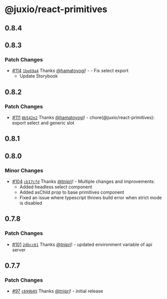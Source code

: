# @juxio/react-primitives

## 0.8.4

## 0.8.3

### Patch Changes

- [#114](https://github.com/jux-io/toolkit/pull/114) [`1be69a4`](https://github.com/jux-io/toolkit/commit/1be69a4827ffbcdd135f27d8db33e4c26d3961fa) Thanks [@hamatoyogi](https://github.com/hamatoyogi)! - - Fix select export
  - Update Storybook

## 0.8.2

### Patch Changes

- [#111](https://github.com/jux-io/toolkit/pull/111) [`8b542e2`](https://github.com/jux-io/toolkit/commit/8b542e29b2a8599ddc4291b68149478a92c4c176) Thanks [@hamatoyogi](https://github.com/hamatoyogi)! - chore(@juxio/react-primitives): export select and generic slot

## 0.8.1

## 0.8.0

### Minor Changes

- [#104](https://github.com/jux-io/toolkit/pull/104) [`cb17cfd`](https://github.com/jux-io/toolkit/commit/cb17cfd0207e40dc3ba568027f7fcc6d919b91c3) Thanks [@tnipri](https://github.com/tnipri)! - Multiple changes and improvements:
  - Added headless select component
  - Added asChild prop to base primitives component
  - Fixed an issue where typescript throws build error when strict mode is disabled

## 0.7.8

### Patch Changes

- [#101](https://github.com/jux-io/toolkit/pull/101) [`2dbcc61`](https://github.com/jux-io/toolkit/commit/2dbcc617eafc47d8756ee94ff58eec5e78a30376) Thanks [@tnipri](https://github.com/tnipri)! - updated environment variable of api server

## 0.7.7

### Patch Changes

- [#97](https://github.com/jux-io/toolkit/pull/97) [`c699b05`](https://github.com/jux-io/toolkit/commit/c699b05b70692da257bf33178345e18e49599d5e) Thanks [@tnipri](https://github.com/tnipri)! - initial release
